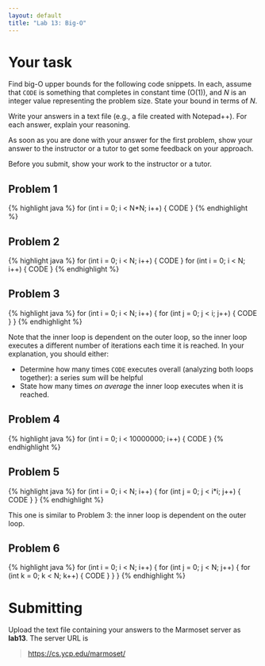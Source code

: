 ```yaml
---
layout: default
title: "Lab 13: Big-O"
---
```


# Your task

Find big-O upper bounds for the following code snippets.  In each, assume that `CODE` is something that completes in constant time (O(1)), and *N* is an integer value representing the problem size.  State your bound in terms of *N*.

Write your answers in a text file (e.g., a file created with Notepad++).  For each answer, explain your reasoning.

As soon as you are done with your answer for the first problem, show your answer to the instructor or a tutor to get some feedback on your approach.

Before you submit, show your work to the instructor or a tutor.

## Problem 1

{% highlight java %}
for (int i = 0; i < N*N; i++) {
    CODE
}
{% endhighlight %}

## Problem 2

{% highlight java %}
for (int i = 0; i < N; i++) {
    CODE
}
for (int i = 0; i < N; i++) {
    CODE
}
{% endhighlight %}

## Problem 3

{% highlight java %}
for (int i = 0; i < N; i++) {
    for (int j = 0; j < i; j++) {
        CODE
    }
}
{% endhighlight %}

Note that the inner loop is dependent on the outer loop, so the inner loop executes a different number of iterations each time it is reached.  In your explanation, you should either:

* Determine how many times `CODE` executes overall (analyzing both loops together): a series sum will be helpful
* State how many times *on average* the inner loop executes when it is reached.

## Problem 4

{% highlight java %}
for (int i = 0; i < 10000000; i++) {
    CODE
}
{% endhighlight %}

## Problem 5

{% highlight java %}
for (int i = 0; i < N; i++) {
    for (int j = 0; j < i*i; j++) {
        CODE
    }
}
{% endhighlight %}

This one is similar to Problem 3: the inner loop is dependent on the outer loop.

## Problem 6

{% highlight java %}
for (int i = 0; i < N; i++) {
    for (int j = 0; j < N; j++) {
        for (int k = 0; k < N; k++) {
            CODE
        }
    }
}
{% endhighlight %}

Submitting
==========

Upload the text file containing your answers to the Marmoset server as **lab13**. The server URL is

> <https://cs.ycp.edu/marmoset/>
